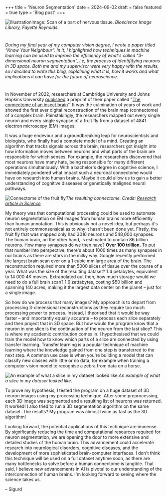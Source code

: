 +++
title = 'Neuron Segmentation'
date = 2024-09-02
draft = false
featured = true
type = 'Blog post'
+++

![Illustration](/bioscience-image-library-by-fayette-reynolds-WkDk5Dt3tk0-unsplash.jpg)Image: Scan of a part of nervous tissue. *Bioscience Image Library, Fayette Reynolds.*

#
#

_During my final year of my computer vision degree, I wrote a paper titled "Know Your Neighbour". In it, I highlighted how techniques in machine learning can be used to improve the efficiency of what's called "3-dimensional neuron segmentation", i.e, the process of identififying neurons in 3D space. Both me and my supervisor were very happy with the results, so I decided to write this blog, explaining what it is, how it works and what implications it can have for the future of neuroscience._

#
#

In November of 2022, researchers at Cambridge University and Johns Hopkins University [published](https://www.biorxiv.org/content/10.1101/2022.11.28.516756v1) a preprint of their paper called "[The connectome of an insect brain](https://www.science.org/doi/10.1126/science.add9330)". It was the culmination of years of work and showed the first ever digital reconstruction of the brain map (connectome) of a complex brain. Painstakingly, the researchers mapped out every single neuron and every single synapse of a fruit fly from a dataset of 4841 electron microscopy (EM) images.

It was a huge endevour and a groundbreaking leap for neuroscientists and biologists, who finally had a complete model of a mind. Creating an algorithm that tracks signals across the brain, researchers got insight into how information moves between neurons and what parts of the brain are responsible for which senses. For example, the researchers discovered that most neurons have many hats, being responsible for many different operations simultaniously. With a bachelor's degree in cognitive science, I immediately pondered what impact such a neuronal connectome would have on research into human brains. Maybe it could allow us to gain a better understanding of cognitive disseases or genetically maligned neural pathways.

![Connectome of the fruit fly](/connectome.png)*The resulting connectome. Credit: [Research article in Science](https://www.science.org/doi/10.1126/science.add9330)*

My theory was that computational processing could be used to automate neuron segmentation on EM images from human brains more efficiently than human annotation. This is obviously not a novel idea, but perhaps it's not entirely commonsensical as to why it hasn't been done yet. Firstly, the fruit fly that was mapped only had 3016 neurons and 548,000 synapses. The human brain, on the other hand, is estimated to contain 86 billion neurons. How many synapses do we then have? **Over 100 trillion.** To put that number into perspective, there's about 1000 times as many synapses in our brains as there are stars in the milky way. Google recently performed the largest brain scan ever on a 1 cubic mm large area of the brain. The reconstruction required more than 5000 slices of tissue over the course of a year. What was the size of the resulting dataset? 1.4 petabytes, equivalent to 14 000 4K movies. Extrapolated out then, how much storage would we need to do a full brain scan? 1.6 zettabytes, costing $50 billion and spanning 140 acres, making it the largest data center on the planet – just for a single image.

So how do we process that many images? My approach is to depart from processing 3-dimensional reconstructions as they require too much processing power to process. Instead, I theorised that it would be way faster – and importantly equally accurate – to process each slice separately and then project that in 3D space. But how would the program know that a neuron in one slice is the continuation of the neuron from the last slice? This is where my academic contribution comes in. I hypothesised that we could train the model how to know which parts of a slice are connected by using transfer learning. Transfer learning is a popular technique of machine learning where the knowledge gained from one step is transferred to the next step. A common use case is when you're building a model that can classify new classes with little or no data, for example when training a computer vision model to recognise a zebra from data on a horse.

![An example of what a slice in my dataset looked like.](/test_data.png)*An example of what a slice in my dataset looked like.*

To prove my hypothesis, I tested the program on a huge dataset of 3D neuron images using my processing technique. After some preprocessing, each 3D image was segmented and a resulting list of neurons was returned. It worked! I also tried to run a 3D segmentation algorithm on the same dataset. The results? My program was almost twice as fast as the 3D algorithm!

Looking forward, the potential applications of this technique are immense. By significantly reducing the time and computational resources required for neuron segmentation, we are opening the door to more extensive and detailed studies of the human brain. This advancement could accelerate research into neurological disorders, cognitive diseases, and the development of more sophisticated brain-computer interfaces. I don't think this technique will be used on a full dataset anytime soon, as there are many bottlenecks to solve before a human connectome is tangible. That said, I believe new advancements in AI is pivotal to our understanding of the interconnection of human brains. I'm looking forward to seeing where the science takes us.

– Sigurd
